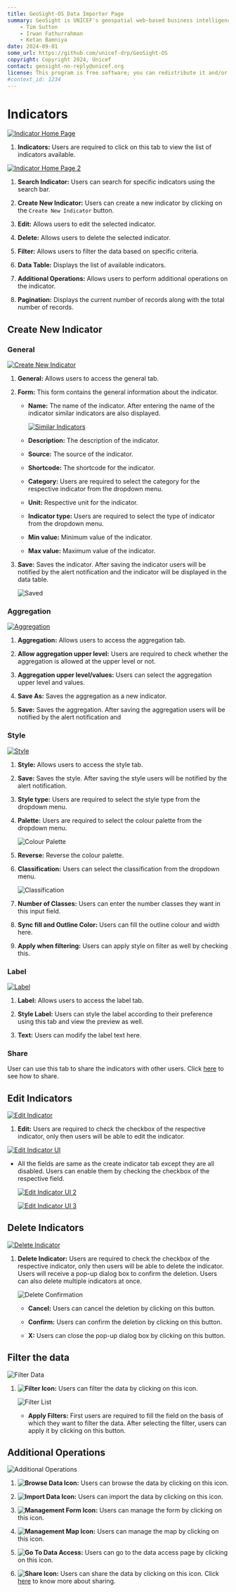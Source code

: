 ```yaml
---
title: GeoSight-OS Data Importer Page 
summary: GeoSight is UNICEF's geospatial web-based business intelligence platform.
    - Tim Sutton
    - Irwan Fathurrahman
    - Ketan Bamniya
date: 2024-09-01
some_url: https://github.com/unicef-drp/GeoSight-OS
copyright: Copyright 2024, Unicef
contact: geosight-no-reply@unicef.org
license: This program is free software; you can redistribute it and/or modify it under the terms of the GNU Affero General Public License as published by the Free Software Foundation; either version 3 of the License, or (at your option) any later version.
#context_id: 1234
---
```


# Indicators

[![Indicator Home Page](./img/indicators-img-1.png)](./img/indicators-img-1.png)

1. **Indicators:** Users are required to click on this tab to view the list of indicators available.

[![Indicator Home Page 2](./img/indicators-img-2.png)](./img/indicators-img-2.png)

1. **Search Indicator:** Users can search for specific indicators using the search bar.

2. **Create New Indicator:** Users can create a new indicator by clicking on the `Create New Indicator` button.

3. **Edit:** Allows users to edit the selected indicator.

4. **Delete:** Allows users to delete the selected indicator.

5. **Filter:** Allows users to filter the data based on specific criteria.

6. **Data Table:** Displays the list of available indicators.

7. **Additional Operations:** Allows users to perform additional operations on the indicator.
 
8. **Pagination:** Displays the current number of records along with the total number of records. 

## Create New Indicator

### General

[![Create New Indicator](./img/indicators-img-3.png)](./img/indicators-img-3.png)

1. **General:** Allows users to access the general tab.

2. **Form:** This form contains the general information about the indicator.

    * **Name:** The name of the indicator. After entering the name of the indicator similar indicators are also displayed.

        [![Similar Indicators](./img/indicators-img-4.png)](./img/indicators-img-4.png)

    * **Description:** The description of the indicator.

    * **Source:** The source of the indicator.

    * **Shortcode:** The shortcode for the indicator.

    * **Category:** Users are required to select the category for the respective indicator from the dropdown menu.

    * **Unit:** Respective unit for the indicator.

    * **Indicator type:** Users are required to select the type of indicator from the dropdown menu.

    * **Min value:** Minimum value of the indicator.

    * **Max value:** Maximum value of the indicator.

3. **Save:** Saves the indicator. After saving the indicator users will be notified by the alert notification and the indicator will be displayed in the data table.

    ![Saved](./img/indicators-img-5.png)

### Aggregation

[![Aggregation](./img/indicators-img-6.png)](./img/indicators-img-6.png)

1. **Aggregation:** Allows users to access the aggregation tab.

2. **Allow aggregation upper level:** Users are required to check whether the aggregation is allowed at the upper level or not.

3. **Aggregation upper level/values:** Users can select the aggregation upper level and values.

4. **Save As:** Saves the aggregation as a new indicator.

5. **Save:** Saves the aggregation. After saving the aggregation users will be notified by the alert notification and

### Style

[![Style](./img/indicators-img-7.png)](./img/indicators-img-7.png)

1. **Style:** Allows users to access the style tab.

2. **Save:** Saves the style. After saving the style users will be notified by the alert notification.

3. **Style type:** Users are required to select the style type from the dropdown menu.

4. **Palette:** Users are required to select the colour palette from the dropdown menu.

    ![Colour Palette](./img/indicators-img-8.png)

5. **Reverse:** Reverse the colour palette.

6. **Classification:** Users can select the classification from the dropdown menu.
    
    ![Classification](./img/indicators-img-9.png)

7. **Number of Classes:** Users can enter the number classes they want in this input field.

8. **Sync fill and Outline Color:** Users can fill the outline colour and width here.

9. **Apply when filtering:** Users can apply style on filter as well by checking this.

### Label 

[![Label](./img/indicators-img-10.png)](./img/indicators-img-10.png)

1. **Label:** Allows users to access the label tab.

2.  **Style Label:** Users can style the label according to their preference using this tab and view the preview as well.

3. **Text:** Users can modify the label text here.

### Share

User can use this tab to share the indicators with other users. Click [here](../share.md) to see how to share.

## Edit Indicators

[![Edit Indicator](./img/indicators-img-11.png)](./img/indicators-img-11.png)

1. **Edit:** Users are required to check the checkbox of the respective indicator, only then users will be able to edit the indicator.

[![Edit Indicator UI](./img/indicators-img-12.png)](./img/indicators-img-12.png)

* All the fields are same as the create indicator tab except they are all disabled. Users can enable them by checking the checkbox of the respective field.

    [![Edit Indicator UI 2](./img/indicators-img-13.png)](./img/indicators-img-13.png)

    [![Edit Indicator UI 3](./img/indicators-img-14.png)](./img/indicators-img-14.png)

## Delete Indicators

[![Delete Indicator](./img/indicators-img-15.png)](./img/indicators-img-15.png)

1. **Delete Indicator:** Users are required to check the checkbox of the respective indicator, only then users will be able to delete the indicator. Users will receive a pop-up dialog box to confirm the deletion. Users can also delete multiple indicators at once.

    ![Delete Confirmation](./img/indicators-img-16.png)

    * **Cancel:** Users can cancel the deletion by clicking on this button.

    * **Confirm:** Users can confirm the deletion by clicking on this button.

    * **X:** Users can close the pop-up dialog box by clicking on this button.

## Filter the data

![Filter Data](./img/indicators-img-17.png)

1. **![Filter Icon](./img/indicators-img-18.png):** Users can filter the data by clicking on this icon.

    ![Filter List](./img/indicators-img-19.png)

    * **Apply Filters:** First users are required to fill the field on the basis of which they want to filter the data. After selecting the filter, users can apply it by clicking on this button.

## Additional Operations

![Additional Operations](./img/indicators-img-20.png)

1. **![Browse Data Icon](./img/indicators-img-21.png):** Users can browse the data by clicking on this icon.

2. **![Import Data Icon](./img/indicators-img-22.png):** Users can import the data by clicking on this icon.

3. **![Management Form Icon](./img/indicators-img-23.png):** Users can manage the form by clicking on this icon.

4. **![Management Map Icon](./img/indicators-img-24.png):** Users can manage the map by clicking on this icon.

5. **![Go To Data Access](./img/indicators-img-25.png):** Users can go to the data access page by clicking on this icon.

6. **![Share Icon](./img/indicators-img-26.png):** Users can share the data by clicking on this icon. Click [here](../share.md) to know more about sharing.
